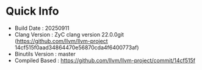 # Quick Info
* Build Date : 20250911
* Clang Version : ZyC clang version 22.0.0git (https://github.com/llvm/llvm-project 14cf515f0aad34864470e56870cda4f6400773af)
* Binutils Version : master
* Compiled Based : https://github.com/llvm/llvm-project/commit/14cf515f

